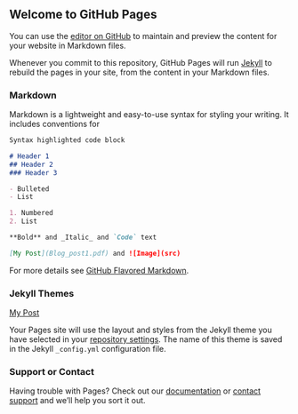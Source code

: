 ## Welcome to GitHub Pages

You can use the [editor on GitHub](https://github.com/chriskgernon/chriskgernon/edit/master/index.md) to maintain and preview the content for your website in Markdown files.

Whenever you commit to this repository, GitHub Pages will run [Jekyll](https://jekyllrb.com/) to rebuild the pages in your site, from the content in your Markdown files.

### Markdown

Markdown is a lightweight and easy-to-use syntax for styling your writing. It includes conventions for

```markdown
Syntax highlighted code block

# Header 1
## Header 2
### Header 3

- Bulleted
- List

1. Numbered
2. List

**Bold** and _Italic_ and `Code` text

[My Post](Blog_post1.pdf) and ![Image](src)
```

For more details see [GitHub Flavored Markdown](https://guides.github.com/features/mastering-markdown/).

### Jekyll Themes
[My Post](Blog_post1.pdf)

Your Pages site will use the layout and styles from the Jekyll theme you have selected in your [repository settings](https://github.com/chriskgernon/chriskgernon/settings). The name of this theme is saved in the Jekyll `_config.yml` configuration file.

### Support or Contact

Having trouble with Pages? Check out our [documentation](https://help.github.com/categories/github-pages-basics/) or [contact support](https://github.com/contact) and we’ll help you sort it out.
